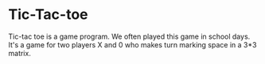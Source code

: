 # Tic-Tac-toe
Tic-tac toe is a game program. We often played this game in school days. It's a game for two players X and 0 who makes turn marking space in a 3*3 matrix.
